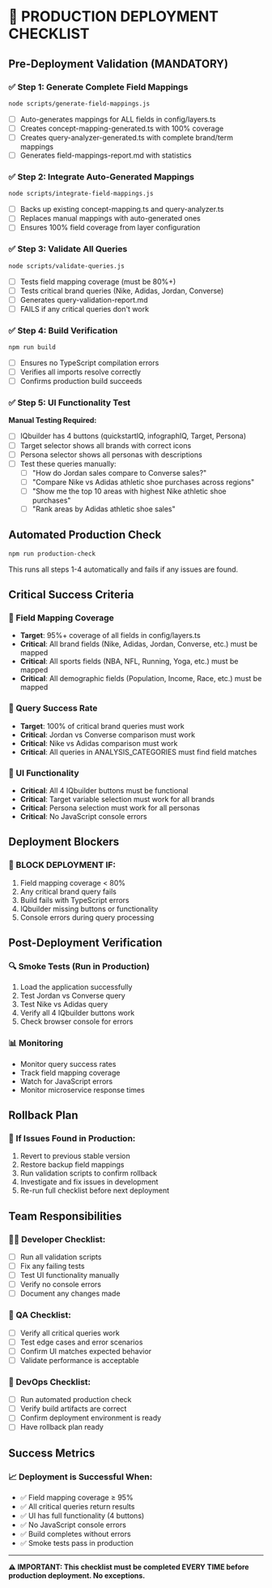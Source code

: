 # 🚀 PRODUCTION DEPLOYMENT CHECKLIST

## Pre-Deployment Validation (MANDATORY)

### ✅ Step 1: Generate Complete Field Mappings
```bash
node scripts/generate-field-mappings.js
```
- [ ] Auto-generates mappings for ALL fields in config/layers.ts
- [ ] Creates concept-mapping-generated.ts with 100% coverage
- [ ] Creates query-analyzer-generated.ts with complete brand/term mappings
- [ ] Generates field-mappings-report.md with statistics

### ✅ Step 2: Integrate Auto-Generated Mappings
```bash
node scripts/integrate-field-mappings.js
```
- [ ] Backs up existing concept-mapping.ts and query-analyzer.ts
- [ ] Replaces manual mappings with auto-generated ones
- [ ] Ensures 100% field coverage from layer configuration

### ✅ Step 3: Validate All Queries
```bash
node scripts/validate-queries.js
```
- [ ] Tests field mapping coverage (must be 80%+)
- [ ] Tests critical brand queries (Nike, Adidas, Jordan, Converse)
- [ ] Generates query-validation-report.md
- [ ] FAILS if any critical queries don't work

### ✅ Step 4: Build Verification
```bash
npm run build
```
- [ ] Ensures no TypeScript compilation errors
- [ ] Verifies all imports resolve correctly
- [ ] Confirms production build succeeds

### ✅ Step 5: UI Functionality Test
**Manual Testing Required:**
- [ ] IQbuilder has 4 buttons (quickstartIQ, infographIQ, Target, Persona)
- [ ] Target selector shows all brands with correct icons
- [ ] Persona selector shows all personas with descriptions
- [ ] Test these queries manually:
  - [ ] "How do Jordan sales compare to Converse sales?"
  - [ ] "Compare Nike vs Adidas athletic shoe purchases across regions"
  - [ ] "Show me the top 10 areas with highest Nike athletic shoe purchases"
  - [ ] "Rank areas by Adidas athletic shoe sales"

## Automated Production Check
```bash
npm run production-check
```
This runs all steps 1-4 automatically and fails if any issues are found.

## Critical Success Criteria

### 🎯 Field Mapping Coverage
- **Target**: 95%+ coverage of all fields in config/layers.ts
- **Critical**: All brand fields (Nike, Adidas, Jordan, Converse, etc.) must be mapped
- **Critical**: All sports fields (NBA, NFL, Running, Yoga, etc.) must be mapped
- **Critical**: All demographic fields (Population, Income, Race, etc.) must be mapped

### 🎯 Query Success Rate
- **Target**: 100% of critical brand queries must work
- **Critical**: Jordan vs Converse comparison must work
- **Critical**: Nike vs Adidas comparison must work
- **Critical**: All queries in ANALYSIS_CATEGORIES must find field matches

### 🎯 UI Functionality
- **Critical**: All 4 IQbuilder buttons must be functional
- **Critical**: Target variable selection must work for all brands
- **Critical**: Persona selection must work for all personas
- **Critical**: No JavaScript console errors

## Deployment Blockers

### 🚨 BLOCK DEPLOYMENT IF:
1. Field mapping coverage < 80%
2. Any critical brand query fails
3. Build fails with TypeScript errors
4. IQbuilder missing buttons or functionality
5. Console errors during query processing

## Post-Deployment Verification

### 🔍 Smoke Tests (Run in Production)
1. Load the application successfully
2. Test Jordan vs Converse query
3. Test Nike vs Adidas query
4. Verify all 4 IQbuilder buttons work
5. Check browser console for errors

### 📊 Monitoring
- Monitor query success rates
- Track field mapping coverage
- Watch for JavaScript errors
- Monitor microservice response times

## Rollback Plan

### 🔄 If Issues Found in Production:
1. Revert to previous stable version
2. Restore backup field mappings
3. Run validation scripts to confirm rollback
4. Investigate and fix issues in development
5. Re-run full checklist before next deployment

## Team Responsibilities

### 🧑‍💻 Developer Checklist:
- [ ] Run all validation scripts
- [ ] Fix any failing tests
- [ ] Test UI functionality manually
- [ ] Verify no console errors
- [ ] Document any changes made

### 🧪 QA Checklist:
- [ ] Verify all critical queries work
- [ ] Test edge cases and error scenarios
- [ ] Confirm UI matches expected behavior
- [ ] Validate performance is acceptable

### 🚀 DevOps Checklist:
- [ ] Run automated production check
- [ ] Verify build artifacts are correct
- [ ] Confirm deployment environment is ready
- [ ] Have rollback plan ready

## Success Metrics

### 📈 Deployment is Successful When:
- ✅ Field mapping coverage ≥ 95%
- ✅ All critical queries return results
- ✅ UI has full functionality (4 buttons)
- ✅ No JavaScript console errors
- ✅ Build completes without errors
- ✅ Smoke tests pass in production

---

**⚠️ IMPORTANT: This checklist must be completed EVERY TIME before production deployment. No exceptions.** 